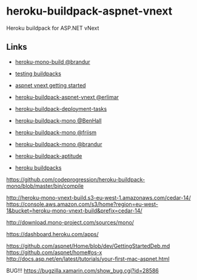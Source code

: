 heroku-buildpack-aspnet-vnext
=============================

Heroku buildpack for ASP.NET vNext

## Links

* [heroku-mono-build @brandur](http://hackersome.com/p/brandur/heroku-mono-build)
* [testing buildpacks](https://discussion.heroku.com/t/best-practices-for-testing-buildpacks/294)
* [aspnet vnext getting started](https://github.com/aspnet/Home/blob/dev/GettingStartedDeb.md)
* [heroku-buildpack-aspnet-vnext @erlimar](https://github.com/erlimar/heroku-buildpack-aspnet-vnext)

* [heroku-buildpack-deployment-tasks](https://github.com/BenHall/heroku-buildpack-deployment-tasks)
* [heroku-buildpack-mono @BenHall](https://github.com/BenHall/heroku-buildpack-mono)
* [heroku-buildpack-mono @friism](https://github.com/friism/heroku-buildpack-mono)
* [heroku-buildpack-mono @brandur](https://github.com/brandur/heroku-buildpack-mono)
* [heroku-buildpack-aptitude](https://github.com/gabrielfalcao/heroku-buildpack-aptitude)

* [heroku buildpacks](https://gist.github.com/ddollar/fe7f04abbd9538b656c5)

https://github.com/codeprogression/heroku-buildpack-mono/blob/master/bin/compile


http://heroku-mono-vnext-build.s3-eu-west-1.amazonaws.com/cedar-14/
https://console.aws.amazon.com/s3/home?region=eu-west-1&bucket=heroku-mono-vnext-build&prefix=cedar-14/

http://download.mono-project.com/sources/mono/

https://dashboard.heroku.com/apps/


https://github.com/aspnet/Home/blob/dev/GettingStartedDeb.md
https://github.com/aspnet/home#os-x
http://docs.asp.net/en/latest/tutorials/your-first-mac-aspnet.html


BUG!!!
https://bugzilla.xamarin.com/show_bug.cgi?id=28586